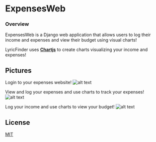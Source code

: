 # ExpensesWeb

### Overview
ExpensesWeb is a Django web application that allows users to log their income and expenses and view their budget using visual charts!

LyricFinder uses **[Chartjs]** to create charts visualizing your income and expenses!

[Chartjs]: https://www.chartjs.org

## Pictures
Login to your expenses website!
![alt text](https://i.gyazo.com/4042a236df090b55080d3d19163068aa.png)

View and log your expenses and use charts to track your expenses!
![alt text](https://i.gyazo.com/931dbd84d755c6ae9e19f12cc3db30ce.png)

Log your income and use charts to view your budget!
![alt text](https://i.gyazo.com/86c69cbb9e7918ec46e0a7a60e57541c.png)


## License
[MIT](LICENSE)

